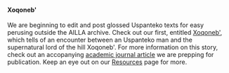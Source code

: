 #### Xoqoneb' ####

We are beginning to edit and post glossed Uspanteko texts for easy perusing outside the AILLA archive. Check out our first, entitled [Xoqoneb'](xoqoneb.html), which tells of an encounter between an Uspanteko man and the supernatural lord of the hill Xoqoneb'. For more information on this story, check out an accopanying [academic journal article](resources/pdfs/xoqoneb.pdf) we are prepping for publication. Keep an eye out on our [Resources](resources.html) page for more.
